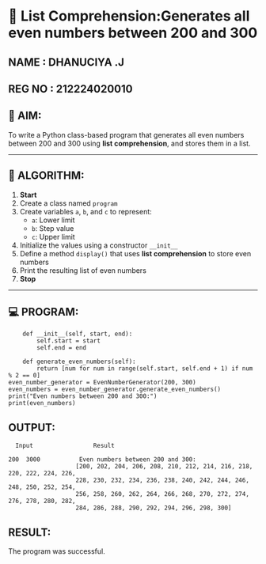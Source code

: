 # 🧾 List Comprehension:Generates all even numbers between 200 and 300
NAME : DHANUCIYA .J
---
REG NO : 212224020010
---
## 🎯 AIM:
To write a Python class-based program that generates all even numbers between 200 and 300 using **list comprehension**, and stores them in a list.

---

## 🧠 ALGORITHM:

1. **Start**
2. Create a class named `program`
3. Create variables `a`, `b`, and `c` to represent:
   - `a`: Lower limit
   - `b`: Step value
   - `c`: Upper limit
4. Initialize the values using a constructor `__init__`
5. Define a method `display()` that uses **list comprehension** to store even numbers
6. Print the resulting list of even numbers
7. **Stop**

---

## 💻 PROGRAM:
~~~class EvenNumberGenerator:
    def __init__(self, start, end):
        self.start = start
        self.end = end

    def generate_even_numbers(self):
        return [num for num in range(self.start, self.end + 1) if num % 2 == 0]
even_number_generator = EvenNumberGenerator(200, 300)
even_numbers = even_number_generator.generate_even_numbers()
print("Even numbers between 200 and 300:")
print(even_numbers)
~~~
## OUTPUT:
~~~
  Input                 Result

200  3000           Even numbers between 200 and 300:
                   [200, 202, 204, 206, 208, 210, 212, 214, 216, 218, 220, 222, 224, 226, 
                   228, 230, 232, 234, 236, 238, 240, 242, 244, 246, 248, 250, 252, 254, 
                   256, 258, 260, 262, 264, 266, 268, 270, 272, 274, 276, 278, 280, 282, 
                   284, 286, 288, 290, 292, 294, 296, 298, 300]
~~~
## RESULT:
The program was successful.

